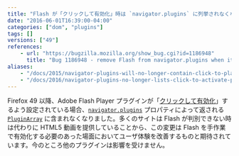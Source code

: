 ```yaml
---
title: "Flash が「クリックして有効化」時は `navigator.plugins` に列挙されなくなりました"
date: "2016-06-01T16:39:00-04:00"
categories: ["dom", "plugins"]
tags: []
versions: ["49"]
references:
    - url: "https://bugzilla.mozilla.org/show_bug.cgi?id=1186948"
      title: "Bug 1186948 - remove Flash from navigator.plugins when it's click-to-play"
aliases:
    - "/docs/2015/navigator-plugins-will-no-longer-contain-click-to-play-plugins/"
    - "/docs/2016/navigator-plugins-no-longer-lists-click-to-activate-plug-ins/"
---
```

Firefox 49 以降、Adobe Flash Player プラグインが「[クリックして有効化](https://developer.mozilla.org/ja/Add-ons/Plugins/Site_Author_Guide_for_Click-To-Activate_Plugins)」するよう設定されている場合、[`navigator.plugins`](https://developer.mozilla.org/ja/docs/Web/API/NavigatorPlugins/plugins) プロパティによって返される [`PluginArray`](https://developer.mozilla.org/ja/docs/Web/API/PluginArray) に含まれなくなりました。多くのサイトは Flash が判別できない時は代わりに HTML5 動画を提供していることから、この変更は Flash を手作業で有効化する必要のあった場面においてユーザ体験を改善するものと期待されています。今のところ他のプラグインは影響を受けません。
